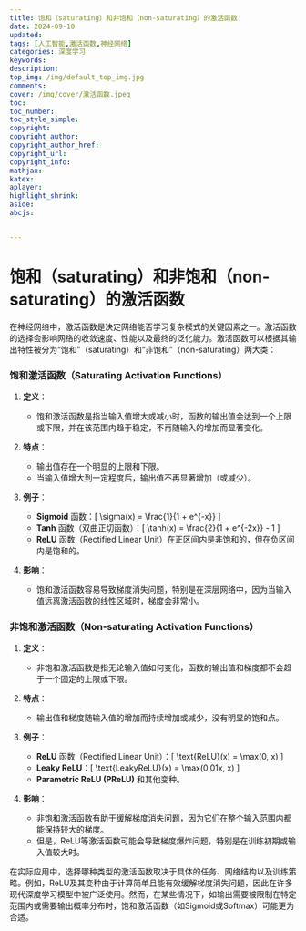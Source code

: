 ```yaml
---
title: 饱和（saturating）和非饱和（non-saturating）的激活函数
date: 2024-09-10
updated:
tags: [人工智能,激活函数,神经网络]
categories: 深度学习
keywords:
description:
top_img: /img/default_top_img.jpg
comments:
cover: /img/cover/激活函数.jpeg
toc:
toc_number:
toc_style_simple:
copyright:
copyright_author:
copyright_author_href:
copyright_url:
copyright_info:
mathjax:
katex:
aplayer:
highlight_shrink:
aside:
abcjs:


---
```


# 饱和（saturating）和非饱和（non-saturating）的激活函数

在神经网络中，激活函数是决定网络能否学习复杂模式的关键因素之一。激活函数的选择会影响网络的收敛速度、性能以及最终的泛化能力。激活函数可以根据其输出特性被分为“饱和”（saturating）和“非饱和”（non-saturating）两大类：

### 饱和激活函数（Saturating Activation Functions）

1. **定义**：
   - 饱和激活函数是指当输入值增大或减小时，函数的输出值会达到一个上限或下限，并在该范围内趋于稳定，不再随输入的增加而显著变化。

2. **特点**：
   - 输出值存在一个明显的上限和下限。
   - 当输入值增大到一定程度后，输出值不再显著增加（或减少）。

3. **例子**：
   - **Sigmoid** 函数：\[ \sigma(x) = \frac{1}{1 + e^{-x}} \]
   - **Tanh** 函数（双曲正切函数）：\[ \tanh(x) = \frac{2}{1 + e^{-2x}} - 1 \]
   - **ReLU** 函数（Rectified Linear Unit）在正区间内是非饱和的，但在负区间内是饱和的。

4. **影响**：
   - 饱和激活函数容易导致梯度消失问题，特别是在深层网络中，因为当输入值远离激活函数的线性区域时，梯度会非常小。

### 非饱和激活函数（Non-saturating Activation Functions）

1. **定义**：
   - 非饱和激活函数是指无论输入值如何变化，函数的输出值和梯度都不会趋于一个固定的上限或下限。

2. **特点**：
   - 输出值和梯度随输入值的增加而持续增加或减少，没有明显的饱和点。

3. **例子**：
   - **ReLU** 函数（Rectified Linear Unit）：\[ \text{ReLU}(x) = \max(0, x) \]
   - **Leaky ReLU**：\[ \text{LeakyReLU}(x) = \max(0.01x, x) \]
   - **Parametric ReLU (PReLU)** 和其他变种。

4. **影响**：
   - 非饱和激活函数有助于缓解梯度消失问题，因为它们在整个输入范围内都能保持较大的梯度。
   - 但是，ReLU等激活函数可能会导致梯度爆炸问题，特别是在训练初期或输入值较大时。

在实际应用中，选择哪种类型的激活函数取决于具体的任务、网络结构以及训练策略。例如，ReLU及其变种由于计算简单且能有效缓解梯度消失问题，因此在许多现代深度学习模型中被广泛使用。然而，在某些情况下，如输出需要被限制在特定范围内或需要输出概率分布时，饱和激活函数（如Sigmoid或Softmax）可能更为合适。